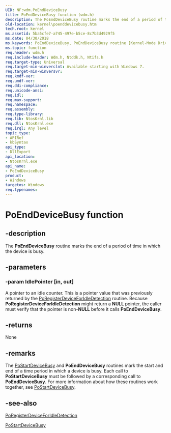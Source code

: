 ```yaml
---
UID: NF:wdm.PoEndDeviceBusy
title: PoEndDeviceBusy function (wdm.h)
description: The PoEndDeviceBusy routine marks the end of a period of time in which the device is busy.
old-location: kernel\poenddevicebusy.htm
tech.root: kernel
ms.assetid: 5ba5cfe7-a745-497e-b5ce-8c7b3d4929f5
ms.date: 04/30/2018
ms.keywords: PoEndDeviceBusy, PoEndDeviceBusy routine [Kernel-Mode Driver Architecture], kernel.poenddevicebusy, portn_edd72e85-e155-4a0c-9d6a-836ad448bb61.xml, wdm/PoEndDeviceBusy
ms.topic: function
req.header: wdm.h
req.include-header: Wdm.h, Ntddk.h, Ntifs.h
req.target-type: Universal
req.target-min-winverclnt: Available starting with Windows 7.
req.target-min-winversvr: 
req.kmdf-ver: 
req.umdf-ver: 
req.ddi-compliance: 
req.unicode-ansi: 
req.idl: 
req.max-support: 
req.namespace: 
req.assembly: 
req.type-library: 
req.lib: NtosKrnl.lib
req.dll: NtosKrnl.exe
req.irql: Any level
topic_type:
- APIRef
- kbSyntax
api_type:
- DllExport
api_location:
- NtosKrnl.exe
api_name:
- PoEndDeviceBusy
product:
- Windows
targetos: Windows
req.typenames: 
---
```


# PoEndDeviceBusy function


## -description


The <b>PoEndDeviceBusy</b> routine marks the end of a period of time in which the device is busy.


## -parameters




### -param IdlePointer [in, out]

A pointer to an idle counter. This is a pointer value that was previously returned by the <a href="https://msdn.microsoft.com/library/windows/hardware/ff559721">PoRegisterDeviceForIdleDetection</a> routine. Because <b>PoRegisterDeviceForIdleDetection</b> might return a <b>NULL</b> pointer, the caller must verify that the pointer is non-<b>NULL</b> before it calls <b>PoEndDeviceBusy</b>.


## -returns



None




## -remarks



The <a href="https://msdn.microsoft.com/library/windows/hardware/ff559773">PoStartDeviceBusy</a> and <b>PoEndDeviceBusy</b> routines mark the start and end of a time period in which a device is busy. Each call to <b>PoStartDeviceBusy</b> must be followed by a corresponding call to <b>PoEndDeviceBusy</b>. For more information about how these routines work together, see <a href="https://msdn.microsoft.com/library/windows/hardware/ff559773">PoStartDeviceBusy</a>.




## -see-also




<a href="https://msdn.microsoft.com/library/windows/hardware/ff559721">PoRegisterDeviceForIdleDetection</a>



<a href="https://msdn.microsoft.com/library/windows/hardware/ff559773">PoStartDeviceBusy</a>
 

 


